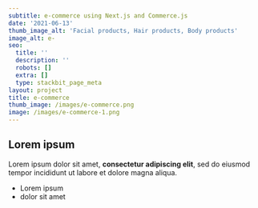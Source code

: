 ```yaml
---
subtitle: e-commerce using Next.js and Commerce.js
date: '2021-06-13'
thumb_image_alt: 'Facial products, Hair products, Body products'
image_alt: e-
seo:
  title: ''
  description: ''
  robots: []
  extra: []
  type: stackbit_page_meta
layout: project
title: e-commerce
thumb_image: /images/e-commerce.png
image: /images/e-commerce-1.png
---
```

## Lorem ipsum

Lorem ipsum dolor sit amet, **consectetur adipiscing elit**, sed do eiusmod tempor incididunt ut labore et dolore magna aliqua.

- Lorem ipsum
- dolor sit amet